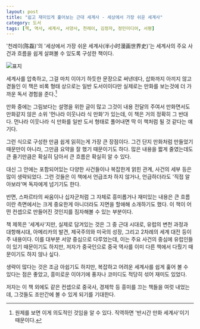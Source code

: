 ```yaml
---
layout: post
title: "쉽고 재미있게 훑어보는 근대 세계사 - 세상에서 가장 쉬운 세계사"
category: 도서
tags: [책, 역사, 세계사, 서양사, 천레이, 김정자, 정민미디어, 서평]
---
```


'천레이(陈磊)'의
'세상에서 가장 쉬운 세계사(半小时漫画世界史)'는
세계사의 주요 사건과 흐름을 쉽게 살펴볼 수 있도록 구성한 책이다.

![표지](https://lh3.googleusercontent.com/ExzUXPAO6fbwd5Qe1-0bwFufpSIeAryhnCgBRImDYu7N-WID9wqA8aFUEkRrUjc-6RewMHZCSOk3xg=s480)

세계사를 압축하고,
그걸 마치 이야기 하듯한 문장으로 써낸데다,
삽화까지 아끼지 않고 겯들인 이 책은
비록 형태 상으로는 일반 도서이이다만
실제로는 만화를 보는것에 더 가까운 독서 경험을 준다.[^1]

[^1]: 원제를 보면 이게 의도적인 것임을 알 수 있다. 직역하면 '반시간 만화 세계사'이기 때문이다.

만화 중에는 그림보다는 설명을 위한 글이 많고 그것이 내용 전달의 주여서 만화면서도 만화같지 않은
소위 '먼나라 이웃나라 식 만화'가 있는데,
이 책은 거의 정확히 그 반대다.
먼나라 이웃나라 식 만화를 일반 도서 형태로 풀어내면 딱 이 책처럼 될 것 같다는 얘기다.

그런 식으로 구성한 만큼 쉽게 읽히는게 가장 큰 장점이다.
그건 단지 만화처럼 만들었기 때문만이 아니라,
그만큼 요약을 잘 했기 때문이기도 하다.
많은 내용을 짧게 줄였는데도 큰 줄기만큼은 확실히 담아서 큰 흐름은 확실히 알 수 있다.

대신 그 안에는 포함되어있는 다양한 사건들이나 복잡한게 얽힌 관계,
사건의 세부 등은 많이 생략되었다.
그런 것들은 이 책에서 언급조차 하지 않거나,
언급하더라도 '직접 알아보라'며 독자에게 넘기기도 한다.

반면, 스파르타의 싸움이나 십자군처럼 그 자체로 흥미롭거나 재미있는 내용은
큰 흐름이란 측면에서는 크게 중요한게 아니더라도 지면을 할애해 소개하기도 했다.
이 책이 어떤 컨셉으로 만들어진 것인지를 짐자해볼 수 있는 부분이다.

책 제목은 '세계사'지만, 실제로 담겨있는 것은 그 중 근대 시대로,
유럽의 변천 과정과 대항해시대, 아메리카의 발견, 제국주의와 미국의 성장,
그리고 2차례의 세계 대전 등이 주 내용이다.
이를 대부분 서양 중심으로 다루었는데,
이는 주요 사건의 중심에 유럽인들이 있기 때문이기도 하지만,
저자가 중국인으로 중국 역사를 이미 다른 책에서 다뤘기 때문이기도 하지 않나 싶다.

생략이 많다는 것은 조금 아쉽기도 하지만,
복잡하고 어려운 세계사를 쉽게 훑어 볼 수 있다는 점은 좋았고,
흥미로운 이야기에 풍자나 코미디도 적당히 섞어 재미도 있었다.

저자는 이 책 외에도 같은 컨셉으로 중국사, 경제학 등 흥미를 끄는 책들을 여럿 내었는데,
그것들도 조만간에 볼 수 있게 되기를 기대한다.
